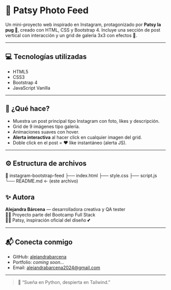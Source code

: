 # 🐶 Patsy Photo Feed

Un mini-proyecto web inspirado en Instagram, protagonizado por **Patsy la pug 🐾**, creado con HTML, CSS y Bootstrap 4. Incluye una sección de post vertical con interacción y un grid de galería 3x3 con efectos 💖.

---

## 💻 Tecnologías utilizadas

- HTML5
- CSS3
- Bootstrap 4
- JavaScript Vanilla

---

## 📸 ¿Qué hace?

- Muestra un post principal tipo Instagram con foto, likes y descripción.
- Grid de 9 imágenes tipo galería.
- Animaciones suaves con hover.
- **Alerta interactiva** al hacer click en cualquier imagen del grid.
- Doble click en el post = ❤️ like instantáneo (alerta JS).

---

## ⚙️ Estructura de archivos

📁 instagram-bootstrap-feed
├── index.html
├── style.css
├── script.js
└── README.md ← (este archivo)




## ✨ Autora

**Alejandra Bárcena** — desarrolladora creativa y QA tester  
👩‍💻 Proyecto parte del Bootcamp Full Stack  
🐕‍🦺 Patsy, inspiración oficial del diseño 💕

---

## 📬 Conecta conmigo

- GitHub: [alejandrabarcena](https://github.com/alejandrabarcena)
- Portfolio: _coming soon..._
- Email: alejandrabarcena2024@gmail.com

---

> 💬 “Sueña en Python, despierta en Tailwind.”

